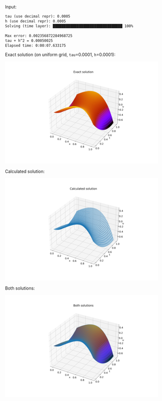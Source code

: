 #

Input:
```shell
tau (use decimal repr): 0.0005
h (use decimal repr): 0.0005
Solving (time layer): ████████████████████████████████ 100%

Max error: 0.002356872284968725
tau + h^2 = 0.00050025
Elapsed time: 0:00:07.633175
```

Exact solution (on uniform grid, `tau`=0.0001, `h`=0.0001):

![](./ex.png)

Calculated solution:

![](./calc.png)

Both solutions:

![](./both.png)
